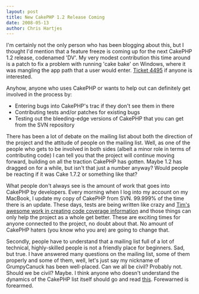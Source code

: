 ```yaml
--- 
layout: post
title: New CakePHP 1.2 Release Coming
date: 2008-05-13
author: Chris Hartjes
---
```

<p>I'm certainly not the only person who has been blogging about this, but I thought I'd mention that a feature freeze is coming up for the next CakePHP 1.2 release, codenamed 'DV'.  My very modest contribution this time around is a patch to fix a problem with running 'cake bake' on Windows, where it was mangling the app path that a user would enter.  <a href="https://trac.cakephp.org/ticket/4495">Ticket 4495</a> if anyone is interested.
</p>
<p>
Anyhow, anyone who uses CakePHP or wants to help out can definitely get involved in the process by:
<ul>
<li>Entering bugs into CakePHP's trac if they don't see them in there</li>
<li>Contributing tests and/or patches for existing bugs</li>
<li>Testing out the bleeding-edge versions of CakePHP that you can get from the SVN repository</li>
</ul>
</p>
<p>
There has been a lot of debate on the mailing list about both the direction of the project and the attitude of people on the mailing list.  Well, as one of the people who gets to be involved in both sides (albeit a minor role in terms of contributing code) I can tell you that the project will continue moving forward, building on all the traction CakePHP has gotten.  Maybe 1.2 has dragged on for a while, but isn't that just a number anyway?  Would people be reacting if it was Cake 1.7.2 or something like that?
</p>
<p>What people don't always see is the amount of work that goes into CakePHP by developers.  Every morning when I log into my account on my MacBook, I update my copy of CakePHP from SVN.  99.999% of the time there is an update.  These days, tests are being written like crazy and <a href="http://debuggable.com/posts/code-coverage-analysis-soon-in-cakephp---test-how-well-you-test:4814f6a0-fe60-4f50-be0b-07194834cda3">Tim's awesome work in creating code coverage information</a> and those things can only help the project as a whole get better.  These are exciting times for anyone connected to the project, no doubt about that.  No amount of CakePHP haters (you know who you are) are going to change that.
</p>
<p>
Secondly, people have to understand that a mailing list full of a lot of technical, highly-skilled people is not a friendly place for beginners.  Sad, but true.  I have answered many questions on the mailing list, some of them properly and some of them, well, let's just say my nickname of GrumpyCanuck has been well-placed.  Can we all be civil?  Probably not.  Should we be civil?  Maybe.  I think anyone who doesn't understand the dynamics of the CakePHP list itself should go and read <a href="http://www.catb.org/~esr/faqs/smart-questions.html">this</a>.  Forewarned is forearmed.
</p>
